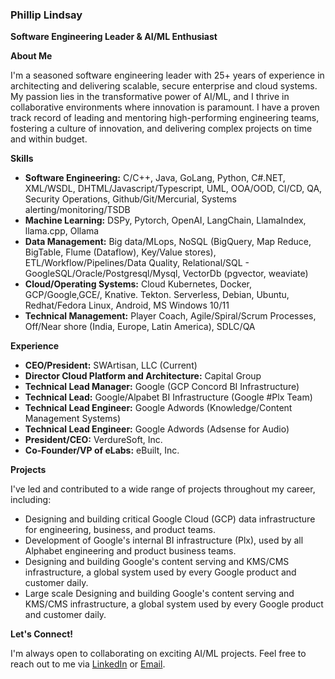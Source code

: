### Phillip Lindsay

**Software Engineering Leader & AI/ML Enthusiast**

**About Me**

I'm a seasoned software engineering leader with 25+ years of experience in architecting and delivering scalable, secure enterprise and cloud systems. My passion lies in the transformative power of AI/ML, and I thrive in collaborative environments where innovation is paramount. I have a proven track record of leading and mentoring high-performing engineering teams, fostering a culture of innovation, and delivering complex projects on time and within budget.

**Skills**

*   **Software Engineering:** C/C++, Java, GoLang, Python, C#.NET, XML/WSDL, DHTML/Javascript/Typescript, UML, OOA/OOD, CI/CD, QA, Security Operations, Github/Git/Mercurial, Systems alerting/monitoring/TSDB
*   **Machine Learning:** DSPy, Pytorch, OpenAI, LangChain, LlamaIndex, llama.cpp, Ollama
*   **Data Management:** Big data/MLops, NoSQL (BigQuery, Map Reduce, BigTable, Flume (Dataflow), Key/Value stores), ETL/Workflow/Pipelines/Data Quality, Relational/SQL - GoogleSQL/Oracle/Postgresql/Mysql, VectorDb (pgvector, weaviate)
*   **Cloud/Operating Systems:** Cloud Kubernetes, Docker, GCP/Google,GCE/, Knative. Tekton. Serverless, Debian, Ubuntu, Redhat/Fedora Linux, Android, MS Windows 10/11
*   **Technical Management:** Player Coach, Agile/Spiral/Scrum Processes, Off/Near shore (India, Europe, Latin America), SDLC/QA

**Experience**

*   **CEO/President:** SWArtisan, LLC (Current)
*   **Director Cloud Platform and Architecture:** Capital Group
*   **Technical Lead Manager:** Google (GCP Concord BI Infrastructure)
*   **Technical Lead:** Google/Alpabet BI Infrastructure (Google #Plx Team)
*   **Technical Lead Engineer:** Google Adwords (Knowledge/Content Management Systems)
*   **Technical Lead Engineer:** Google Adwords (Adsense for Audio)
*   **President/CEO:** VerdureSoft, Inc.
*   **Co-Founder/VP of eLabs:** eBuilt, Inc.

**Projects**

I've led and contributed to a wide range of projects throughout my career, including:

*   Designing and building critical Google Cloud (GCP) data infrastructure for engineering, business, and product teams.
*   Development of Google's internal BI infrastructure (Plx), used by all Alphabet engineering and product business teams.
*   Designing and building Google's content serving and KMS/CMS infrastructure, a global system used by every Google product and customer daily.
*   Large scale Designing and building Google's content serving and KMS/CMS infrastructure, a global system used by every Google product and customer daily.

**Let's Connect!**

I'm always open to collaborating on exciting AI/ML projects. Feel free to reach out to me via [LinkedIn](https://www.linkdedin.com/in/plindsay) or [Email](plindsay@gmail.com).
